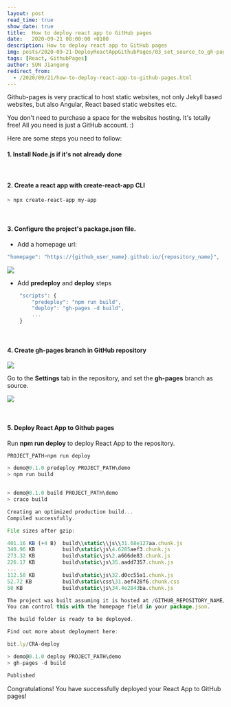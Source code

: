 ```yaml
---
layout: post
read_time: true
show_date: true
title:  How to deploy react app to GitHub pages
date:   2020-09-21 08:00:00 +0100
description: How to deploy react app to GitHub pages
img: posts/2020-09-21-DeployReactAppGithubPages/03_set_source_to_gh-pages.PNG
tags: [React, GithubPages]
author: SUN Jiangong
redirect_from:
  - /2020/09/21/how-to-deploy-react-app-to-github-pages.html
---
```


Github-pages is very practical to host static websites, not only Jekyll based websites, but also Angular, React based static websites etc.

You don't need to purchase a space for the websites hosting. It's totally free! All you need is just a GitHub account. :)

<!--more-->

Here are some steps you need to follow:

#### 1. Install Node.js if it's not already done

<br/>

#### 2. Create a react app with create-react-app CLI

```bash
> npx create-react-app my-app
```

<br />

#### 3. Configure the project's **package.json** file.

- Add a homepage url:

```javascript
"homepage": "https://{github_user_name}.github.io/{repository_name}",
```

![](./../../../assets/img/posts/2020-09-21-DeployReactAppGithubPages/01_homepage.png)

- Add **predeploy** and **deploy** steps

```javascript
    "scripts": {
        "predeploy": "npm run build",
        "deploy": "gh-pages -d build",
        ...
    }
```

<br />

#### 4. Create gh-pages branch in GitHub repository

![](./../../../assets/img/posts/2020-09-21-DeployReactAppGithubPages/02_create_gh-pages_branch.PNG)

Go to the **Settings** tab in the repository, and set the **gh-pages** branch as source.

![](./../../../assets/img/posts/2020-09-21-DeployReactAppGithubPages/03_set_source_to_gh-pages.PNG)

<br />

#### 5. Deploy React App to Github pages

Run **npm run deploy** to deploy React App to the repository.

```javascript
PROJECT_PATH>npm run deploy

> demo@0.1.0 predeploy PROJECT_PATH\demo
> npm run build


> demo@0.1.0 build PROJECT_PATH\demo
> craco build

Creating an optimized production build...
Compiled successfully.

File sizes after gzip:

401.16 KB (+4 B)  build\\static\\js\\31.68e127aa.chunk.js
340.96 KB         build\static\js\4.6285aef3.chunk.js
273.32 KB         build\static\js\2.a666de83.chunk.js
226.17 KB         build\static\js\35.aadd7357.chunk.js
...
112.58 KB         build\static\js\32.d0cc55a1.chunk.js
52.72 KB          build\static\css\31.aef428f6.chunk.css
50 KB             build\static\js\34.4e2843ba.chunk.js

The project was built assuming it is hosted at /GITHUB_REPOSITORY_NAME/.
You can control this with the homepage field in your package.json.

The build folder is ready to be deployed.

Find out more about deployment here:

bit.ly/CRA-deploy

> demo@0.1.0 deploy PROJECT_PATH\demo
> gh-pages -d build

Published
```

Congratulations! You have successfully deployed your React App to GitHub pages!
